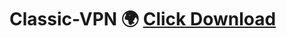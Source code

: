 # Classic-VPN 🌍 <a href="https://github.com/master-only/version.2.7/raw/main/Classic%20VPN.2.7.apk">Click Download </a>
